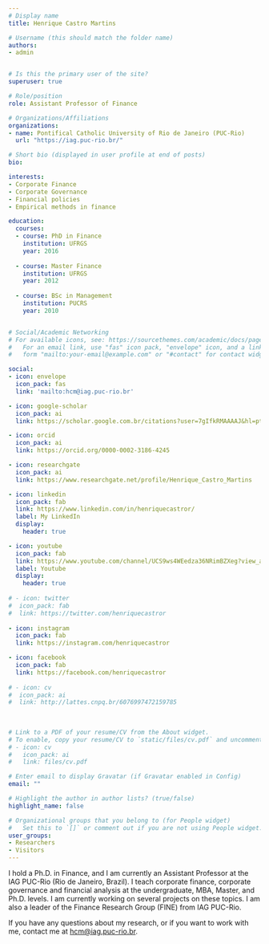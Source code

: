 ```yaml
---
# Display name
title: Henrique Castro Martins

# Username (this should match the folder name)
authors:
- admin


# Is this the primary user of the site?
superuser: true

# Role/position
role: Assistant Professor of Finance

# Organizations/Affiliations
organizations:
- name: Pontifical Catholic University of Rio de Janeiro (PUC-Rio)
  url: "https://iag.puc-rio.br/"

# Short bio (displayed in user profile at end of posts)
bio:

interests:
- Corporate Finance
- Corporate Governance
- Financial policies
- Empirical methods in finance

education:
  courses:
  - course: PhD in Finance
    institution: UFRGS
    year: 2016
    
  - course: Master Finance
    institution: UFRGS
    year: 2012
    
  - course: BSc in Management
    institution: PUCRS
    year: 2010


# Social/Academic Networking
# For available icons, see: https://sourcethemes.com/academic/docs/page-builder/#icons
#   For an email link, use "fas" icon pack, "envelope" icon, and a link in the
#   form "mailto:your-email@example.com" or "#contact" for contact widget.

social:
- icon: envelope
  icon_pack: fas
  link: 'mailto:hcm@iag.puc-rio.br'

- icon: google-scholar
  icon_pack: ai
  link: https://scholar.google.com.br/citations?user=7gIfkRMAAAAJ&hl=pt-BR&oi=ao

- icon: orcid
  icon_pack: ai
  link: https://orcid.org/0000-0002-3186-4245

- icon: researchgate
  icon_pack: ai
  link: https://www.researchgate.net/profile/Henrique_Castro_Martins

- icon: linkedin
  icon_pack: fab
  link: https://www.linkedin.com/in/henriquecastror/
  label: My LinkedIn
  display:
    header: true

- icon: youtube
  icon_pack: fab
  link: https://www.youtube.com/channel/UCS9ws4WEedza36NRimBZXeg?view_as=subscriber
  label: Youtube
  display:
    header: true
  
# - icon: twitter
#  icon_pack: fab
#  link: https://twitter.com/henriquecastror
  
- icon: instagram
  icon_pack: fab
  link: https://instagram.com/henriquecastror

- icon: facebook
  icon_pack: fab
  link: https://facebook.com/henriquecastror
  
# - icon: cv
#  icon_pack: ai
#  link: http://lattes.cnpq.br/6076997472159785
  
  
  
# Link to a PDF of your resume/CV from the About widget.
# To enable, copy your resume/CV to `static/files/cv.pdf` and uncomment the lines below.
# - icon: cv
#   icon_pack: ai
#   link: files/cv.pdf

# Enter email to display Gravatar (if Gravatar enabled in Config)
email: ""

# Highlight the author in author lists? (true/false)
highlight_name: false

# Organizational groups that you belong to (for People widget)
#   Set this to `[]` or comment out if you are not using People widget.
user_groups:
- Researchers
- Visitors
---
```


I hold a Ph.D. in Finance, and I am currently an Assistant Professor at the IAG PUC-Rio (Rio de Janeiro, Brazil). I teach corporate finance, corporate governance and financial analysis at the undergraduate, MBA, Master, and Ph.D. levels. I am currently working on several projects on these topics. I am also a leader of the Finance Research Group (FINE) from IAG PUC-Rio. 

If you have any questions about my research, or if you want to work with me, contact me at hcm@iag.puc-rio.br.

